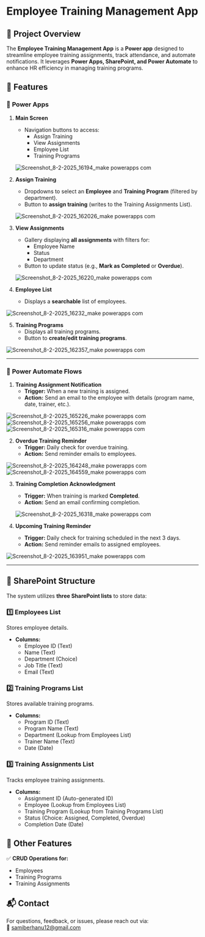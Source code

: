 
# Employee Training Management App

## 📌 Project Overview
The **Employee Training Management App** is a **Power app** designed to streamline employee training assignments, track attendance, and automate notifications. It leverages **Power Apps, SharePoint, and Power Automate** to enhance HR efficiency in managing training programs.

## 🚀 Features
### 🔹 **Power Apps**
1. **Main Screen**  
   - Navigation buttons to access:
     - Assign Training  
     - View Assignments  
     - Employee List  
     - Training Programs  

   ![Screenshot_8-2-2025_16194_make powerapps com](https://github.com/user-attachments/assets/73271dc5-8114-4e78-b596-6ff4b1cf633b)


2. **Assign Training**  
   - Dropdowns to select an **Employee** and **Training Program** (filtered by department).  
   - Button to **assign training** (writes to the Training Assignments List).  

   ![Screenshot_8-2-2025_162026_make powerapps com](https://github.com/user-attachments/assets/04346a00-25b3-41cb-8181-bbc2ef9b6a85)


3. **View Assignments**  
   - Gallery displaying **all assignments** with filters for:  
     - Employee Name  
     - Status  
     - Department  
   - Button to update status (e.g., **Mark as Completed** or **Overdue**).  

   ![Screenshot_8-2-2025_16220_make powerapps com](https://github.com/user-attachments/assets/41d4bc59-1ba0-4602-b513-4252a89c6188)


4. **Employee List**  
   - Displays a **searchable** list of employees.  

![Screenshot_8-2-2025_16232_make powerapps com](https://github.com/user-attachments/assets/6bc0778e-9038-403f-bc49-7ab001ddd6ab)




5. **Training Programs**  
   - Displays all training programs.  
   - Button to **create/edit training programs**.  

  ![Screenshot_8-2-2025_162357_make powerapps com](https://github.com/user-attachments/assets/502cd58c-30b2-43ad-bdc1-7adbc3ee0e3e)


---

### 🔹 **Power Automate Flows**
1. **Training Assignment Notification**  
   - **Trigger:** When a new training is assigned.  
   - **Action:** Send an email to the employee with details (program name, date, trainer, etc.).  

 ![Screenshot_8-2-2025_165226_make powerapps com](https://github.com/user-attachments/assets/a6596508-5e58-4522-bc3f-341e125f2063)
  ![Screenshot_8-2-2025_165256_make powerapps com](https://github.com/user-attachments/assets/685d5cd3-778b-4256-8af2-57be807d2d06)
  ![Screenshot_8-2-2025_165316_make powerapps com](https://github.com/user-attachments/assets/c2d7c382-ac7c-46a5-9340-c0346a11453d)


2. **Overdue Training Reminder**  
   - **Trigger:** Daily check for overdue training.  
   - **Action:** Send reminder emails to employees. 

 ![Screenshot_8-2-2025_164248_make powerapps com](https://github.com/user-attachments/assets/19a96698-2e35-4864-9c8e-6f5f4ef5b266)
  ![Screenshot_8-2-2025_164559_make powerapps com](https://github.com/user-attachments/assets/b4181215-4712-4736-b3a2-202f318b054c)


3. **Training Completion Acknowledgment**  
   - **Trigger:** When training is marked **Completed**.  
   - **Action:** Send an email confirming completion.  

   ![Screenshot_8-2-2025_16318_make powerapps com](https://github.com/user-attachments/assets/5a7500ff-b630-4726-bfea-b3f458f85343)


4. **Upcoming Training Reminder**  
   - **Trigger:** Daily check for training scheduled in the next 3 days.  
   - **Action:** Send reminder emails to assigned employees.  

 ![Screenshot_8-2-2025_163951_make powerapps com](https://github.com/user-attachments/assets/d3a3826a-4ea9-4272-8957-4c4f57789395)




---

## 📂 **SharePoint Structure**
The system utilizes **three SharePoint lists** to store data:

### **1️⃣ Employees List**
Stores employee details.  
- **Columns:**
  - Employee ID (Text)
  - Name (Text)
  - Department (Choice)
  - Job Title (Text)
  - Email (Text)

### **2️⃣ Training Programs List**
Stores available training programs.  
- **Columns:**
  - Program ID (Text)
  - Program Name (Text)
  - Department (Lookup from Employees List)
  - Trainer Name (Text)
  - Date (Date)

### **3️⃣ Training Assignments List**
Tracks employee training assignments.  
- **Columns:**
  - Assignment ID (Auto-generated ID)
  - Employee (Lookup from Employees List)
  - Training Program (Lookup from Training Programs List)
  - Status (Choice: Assigned, Completed, Overdue)
  - Completion Date (Date)



## 🔧 **Other Features**
✅ **CRUD Operations for:**
- Employees  
- Training Programs  
- Training Assignments  



## 📬 Contact
For questions, feedback, or issues, please reach out via:  
📧 samiberhanu12@gmail.com   

